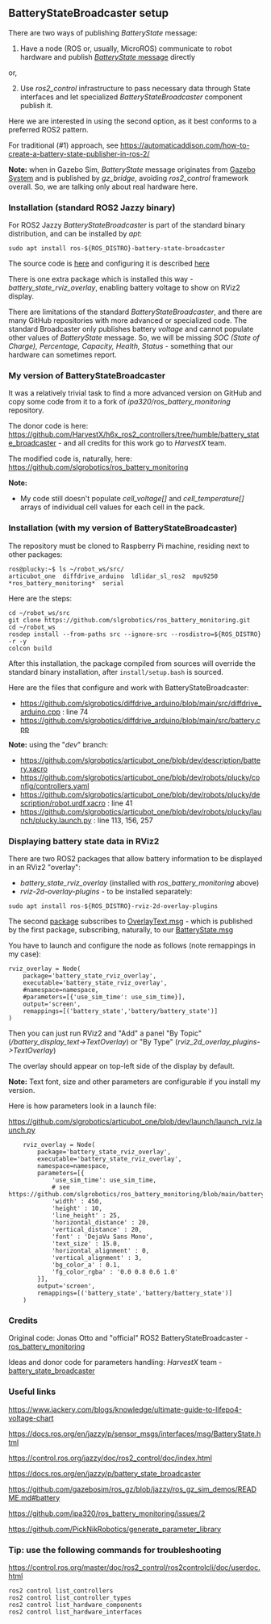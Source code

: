## BatteryStateBroadcaster setup

There are two ways of publishing _BatteryState_ message:
1. Have a node (ROS or, usually, MicroROS) communicate to robot hardware and publish [_BatteryState_ message](https://docs.ros.org/en/jazzy/p/sensor_msgs/interfaces/msg/BatteryState.html) directly

or,
   
2. Use _ros2_control_ infrastructure to pass necessary data through State interfaces and let specialized _BatteryStateBroadcaster_ component publish it.

Here we are interested in using the second option, as it best conforms to a preferred ROS2 pattern.

For traditional (#1) approach, see https://automaticaddison.com/how-to-create-a-battery-state-publisher-in-ros-2/

**Note:** when in Gazebo Sim, _BatteryState_ message originates from [Gazebo System](https://gazebosim.org/api/sim/8/battery.html) and is published by *gz_bridge*, avoiding *ros2_control* framework overall.
So, we are talking only about real hardware here.

### Installation (standard ROS2 Jazzy binary)

For ROS2 Jazzy _BatteryStateBroadcaster_ is part of the standard binary distribution, and can be installed by _apt_:
```
sudo apt install ros-${ROS_DISTRO}-battery-state-broadcaster
```
The source code is [here](https://github.com/ipa320/ros_battery_monitoring)
and configuring it is described [here](https://docs.ros.org/en/jazzy/p/battery_state_broadcaster/)

There is one extra package which is installed this way - *battery_state_rviz_overlay*, enabling battery voltage to show on RViz2 display.

There are limitations of the standard _BatteryStateBroadcaster_, and there are many GitHub repositories with more advanced or specialized code.
The standard Broadcaster only publishes battery _voltage_ and cannot populate other values of _BatteryState_ message. 
So, we will be missing *SOC (State of Charge), Percentage, Capacity, Health, Status* - something that our hardware can sometimes report.

### My version of BatteryStateBroadcaster

It was a relatively trivial task to find a more advanced version on GitHub and copy some code from it to a fork of *ipa320/ros_battery_monitoring* repository.

The donor code is here: https://github.com/HarvestX/h6x_ros2_controllers/tree/humble/battery_state_broadcaster - and all credits for this work go to _HarvestX_ team.

The modified code is, naturally, here: https://github.com/slgrobotics/ros_battery_monitoring

**Note:**
- My code still doesn't populate *cell_voltage[]* and *cell_temperature[]* arrays of individual cell values for each cell in the pack.

### Installation (with my version of BatteryStateBroadcaster)

The repository must be cloned to Raspberry Pi machine, residing next to other packages:
```
ros@plucky:~$ ls ~/robot_ws/src/
articubot_one  diffdrive_arduino  ldlidar_sl_ros2  mpu9250  *ros_battery_monitoring*  serial
```
Here are the steps:
```
cd ~/robot_ws/src
git clone https://github.com/slgrobotics/ros_battery_monitoring.git
cd ~/robot_ws
rosdep install --from-paths src --ignore-src --rosdistro=${ROS_DISTRO} -r -y
colcon build
```
After this installation, the package compiled from sources will override the standard binary installation, after ```install/setup.bash``` is sourced.

Here are the files that configure and work with BatteryStateBroadcaster:
- https://github.com/slgrobotics/diffdrive_arduino/blob/main/src/diffdrive_arduino.cpp : line 74
- https://github.com/slgrobotics/diffdrive_arduino/blob/main/src/battery.cpp

**Note:** using the "_dev_" branch:

- https://github.com/slgrobotics/articubot_one/blob/dev/description/battery.xacro
- https://github.com/slgrobotics/articubot_one/blob/dev/robots/plucky/config/controllers.yaml
- https://github.com/slgrobotics/articubot_one/blob/dev/robots/plucky/description/robot.urdf.xacro : line 41
- https://github.com/slgrobotics/articubot_one/blob/dev/robots/plucky/launch/plucky.launch.py : line 113, 156, 257

### Displaying battery state data in RViz2

There are two ROS2 packages that allow battery information to be displayed in an RViz2 "overlay":
- *battery_state_rviz_overlay* (installed with *ros_battery_monitoring* above)
- *rviz-2d-overlay-plugins* - to be installed separately:
```
sudo apt install ros-${ROS_DISTRO}-rviz-2d-overlay-plugins
```
The second [package](https://github.com/teamspatzenhirn/rviz_2d_overlay_plugins)
subscribes to [OverlayText.msg](https://github.com/teamspatzenhirn/rviz_2d_overlay_plugins/blob/main/rviz_2d_overlay_msgs/msg/OverlayText.msg) - which
is published by the first package, subscribing, naturally, to our [BatteryState.msg](https://docs.ros.org/en/jazzy/p/sensor_msgs/interfaces/msg/BatteryState.html)

You have to launch and configure the node as follows (note remappings in my case):
```
rviz_overlay = Node(
    package='battery_state_rviz_overlay',
    executable='battery_state_rviz_overlay',
    #namespace=namespace,
    #parameters=[{'use_sim_time': use_sim_time}],
    output='screen',
    remappings=[('battery_state','battery/battery_state')]
)
```
Then you can just run RViz2 and "Add" a panel "By Topic" (*/battery_display_text->TextOverlay*) or "By Type" (*rviz_2d_overlay_plugins->TextOverlay*)

The overlay should appear on top-left side of the display by default.

**Note:** Text font, size and other parameters are configurable if you install my version.

Here is how parameters look in a launch file:

https://github.com/slgrobotics/articubot_one/blob/dev/launch/launch_rviz.launch.py
```
    rviz_overlay = Node(
        package='battery_state_rviz_overlay',
        executable='battery_state_rviz_overlay',
        namespace=namespace,
        parameters=[{
            'use_sim_time': use_sim_time,
            # see https://github.com/slgrobotics/ros_battery_monitoring/blob/main/battery_state_rviz_overlay/src/battery_state_rviz_overlay_parameters.yaml
            'width' : 450,
            'height' : 10,
            'line_height' : 25,
            'horizontal_distance' : 20,
            'vertical_distance' : 20,
            'font' : 'DejaVu Sans Mono',
            'text_size' : 15.0,
            'horizontal_alignment' : 0,
            'vertical_alignment' : 3,
            'bg_color_a' : 0.1,
            'fg_color_rgba' : '0.0 0.8 0.6 1.0'
        }],
        output='screen',
        remappings=[('battery_state','battery/battery_state')]
    )
```

### Credits

Original code: Jonas Otto and "official" ROS2 BatteryStateBroadcaster - [ros_battery_monitoring](https://github.com/ipa320/ros_battery_monitoring)

Ideas and donor code for parameters handling: _HarvestX_ team - [battery_state_broadcaster](https://github.com/HarvestX/h6x_ros2_controllers/tree/humble/battery_state_broadcaster)

### Useful links

https://www.jackery.com/blogs/knowledge/ultimate-guide-to-lifepo4-voltage-chart

https://docs.ros.org/en/jazzy/p/sensor_msgs/interfaces/msg/BatteryState.html

https://control.ros.org/jazzy/doc/ros2_control/doc/index.html

https://docs.ros.org/en/jazzy/p/battery_state_broadcaster

https://github.com/gazebosim/ros_gz/blob/jazzy/ros_gz_sim_demos/README.md#battery

https://github.com/ipa320/ros_battery_monitoring/issues/2

https://github.com/PickNikRobotics/generate_parameter_library

### Tip: use the following commands for troubleshooting

https://control.ros.org/master/doc/ros2_control/ros2controlcli/doc/userdoc.html
```
ros2 control list_controllers
ros2 control list_controller_types
ros2 control list_hardware_components
ros2 control list_hardware_interfaces
```

